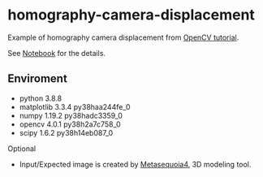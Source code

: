 # homography-camera-displacement

Example of homography camera displacement from [OpenCV tutorial](https://docs.opencv.org/4.5.2/d9/dab/tutorial_homography.html#tutorial_homography_Demo3).

See [Notebook](Homography_camera_displacement.ipynb) for the details.

## Enviroment

* python 3.8.8
* matplotlib                3.3.4            py38haa244fe_0    
* numpy                     1.19.2           py38hadc3359_0
* opencv                    4.0.1            py38h2a7c758_0
* scipy                     1.6.2            py38h14eb087_0

Optional

* Input/Expected image is created by [Metasequoia4](https://www.metaseq.net/jp/), 3D modeling tool.
